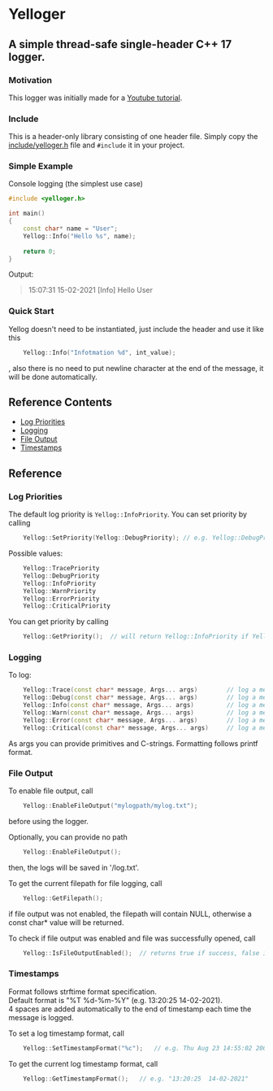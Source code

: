 # Yelloger
## A simple thread-safe single-header C++ 17 logger.
### Motivation
This logger was initially made for a [Youtube tutorial](https://youtube.com/playlist?list=PL5Lk2LPoiyAKcw7T-_FB_4BNrWkxfwnus).
### Include
This is a header-only library consisting of one header file. Simply copy the [include/yelloger.h](include/yelloger.h) file and `#include` it in your project.
### Simple Example
Console logging (the simplest use case)
```cpp
#include <yelloger.h>

int main()
{
	const char* name = "User";
	Yellog::Info("Hello %s", name);
	
	return 0;
}
```
Output:
> 15:07:31  15-02-2021    [Info]     Hello User


###  Quick Start
Yellog doesn't need to be instantiated, just include the header and use it like this
```cpp
	Yellog::Info("Infotmation %d", int_value);
```
, also there is no need to put newline character at the end of the message, it will be done automatically.


## Reference Contents
* [Log Priorities](#log-priorities)
* [Logging](#logging)
* [File Output](#file-output)
* [Timestamps](#timestamps)

## Reference

### Log Priorities
The default log priority is `Yellog::InfoPriority`. You can set priority by calling
```cpp
	Yellog::SetPriority(Yellog::DebugPriority);	// e.g. Yellog::DebugPriority
```

Possible values:
```cpp
	Yellog::TracePriority
	Yellog::DebugPriority
	Yellog::InfoPriority
	Yellog::WarnPriority
	Yellog::ErrorPriority
	Yellog::CriticalPriority
```
  
You can get priority by calling
```cpp
	Yellog::GetPriority();	// will return Yellog::InfoPriority if Yellog::SetPriority hasn't been called before
```


### Logging
To log:
```cpp
	Yellog::Trace(const char* message, Args... args)		// log a message with trace priority
	Yellog::Debug(const char* message, Args... args)		// log a message with debug priority
	Yellog::Info(const char* message, Args... args)			// log a message with info priority
	Yellog::Warn(const char* message, Args... args)			// log a message with warn priority
	Yellog::Error(const char* message, Args... args)		// log a message with error priority
	Yellog::Critical(const char* message, Args... args)		// log a message with critical priority
```

As args you can provide primitives and C-strings. Formatting follows printf format.


### File Output
To enable file output, call
```cpp
	Yellog::EnableFileOutput("mylogpath/mylog.txt");
```
before using the logger.  
  
Optionally, you can provide no path
```cpp
	Yellog::EnableFileOutput();
```
then, the logs will be saved in '/log.txt'.  
  
To get the current filepath for file logging, call
```cpp
	Yellog::GetFilepath();
```
if file output was not enabled, the filepath will contain NULL, otherwise a const char* value will be returned.  
  
To check if file output was enabled and file was successfully opened, call
```cpp
	Yellog::IsFileOutputEnabled();	// returns true if success, false if failure
```


### Timestamps
Format follows <ctime> strftime format specification.  
Default format is "%T  %d-%m-%Y" (e.g. 13:20:25  14-02-2021).  
4 spaces are added automatically to the end of timestamp each time the message is logged.  
  
To set a log timestamp format, call
```cpp
	Yellog::SetTimestampFormat("%c");	// e.g. Thu Aug 23 14:55:02 2001
```  
  
To get the current log timestamp format, call
```cpp
	Yellog::GetTimestampFormat();	// e.g. "13:20:25  14-02-2021"
```  
  
